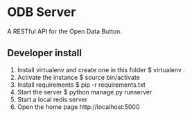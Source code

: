 ODB Server
==========

A RESTful API for the Open Data Button.

## Developer install

1. Install virtualenv and create one in this folder $ virtualenv .
2. Activate the instance $ source bin/activate
3. Install requirements $ pip -r requirements.txt
4. Start the server $ python manage.py runserver
5. Start a local redis server
6. Open the home page http://localhost:5000

